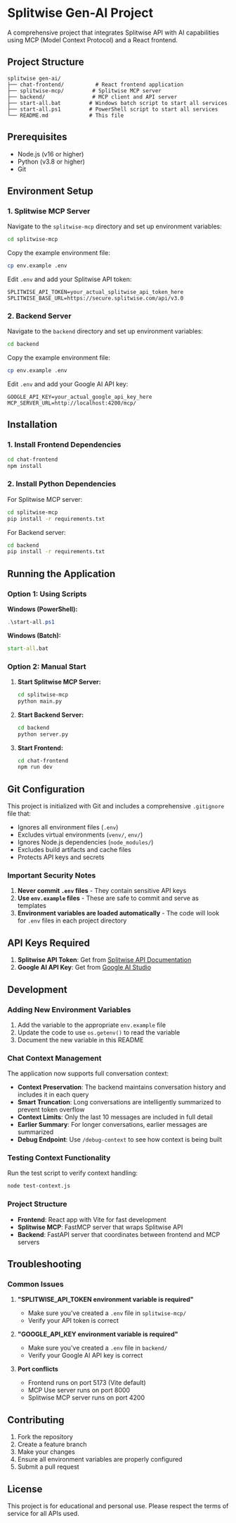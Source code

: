 # Splitwise Gen-AI Project

A comprehensive project that integrates Splitwise API with AI capabilities using MCP (Model Context Protocol) and a React frontend.

## Project Structure

```
splitwise gen-ai/
├── chat-frontend/          # React frontend application
├── splitwise-mcp/         # Splitwise MCP server
├── backend/               # MCP client and API server
├── start-all.bat         # Windows batch script to start all services
├── start-all.ps1         # PowerShell script to start all services
└── README.md             # This file
```

## Prerequisites

- Node.js (v16 or higher)
- Python (v3.8 or higher)
- Git

## Environment Setup

### 1. Splitwise MCP Server

Navigate to the `splitwise-mcp` directory and set up environment variables:

```bash
cd splitwise-mcp
```

Copy the example environment file:
```bash
cp env.example .env
```

Edit `.env` and add your Splitwise API token:
```env
SPLITWISE_API_TOKEN=your_actual_splitwise_api_token_here
SPLITWISE_BASE_URL=https://secure.splitwise.com/api/v3.0
```

### 2. Backend Server

Navigate to the `backend` directory and set up environment variables:

```bash
cd backend
```

Copy the example environment file:
```bash
cp env.example .env
```

Edit `.env` and add your Google AI API key:
```env
GOOGLE_API_KEY=your_actual_google_api_key_here
MCP_SERVER_URL=http://localhost:4200/mcp/
```

## Installation

### 1. Install Frontend Dependencies

```bash
cd chat-frontend
npm install
```

### 2. Install Python Dependencies

For Splitwise MCP server:
```bash
cd splitwise-mcp
pip install -r requirements.txt
```

For Backend server:
```bash
cd backend
pip install -r requirements.txt
```

## Running the Application

### Option 1: Using Scripts

**Windows (PowerShell):**
```powershell
.\start-all.ps1
```

**Windows (Batch):**
```cmd
start-all.bat
```

### Option 2: Manual Start

1. **Start Splitwise MCP Server:**
   ```bash
   cd splitwise-mcp
   python main.py
   ```

2. **Start Backend Server:**
   ```bash
   cd backend
   python server.py
   ```

3. **Start Frontend:**
   ```bash
   cd chat-frontend
   npm run dev
   ```

## Git Configuration

This project is initialized with Git and includes a comprehensive `.gitignore` file that:

- Ignores all environment files (`.env`)
- Excludes virtual environments (`venv/`, `env/`)
- Ignores Node.js dependencies (`node_modules/`)
- Excludes build artifacts and cache files
- Protects API keys and secrets

### Important Security Notes

1. **Never commit `.env` files** - They contain sensitive API keys
2. **Use `env.example` files** - These are safe to commit and serve as templates
3. **Environment variables are loaded automatically** - The code will look for `.env` files in each project directory

## API Keys Required

1. **Splitwise API Token**: Get from [Splitwise API Documentation](https://secure.splitwise.com/oauth_clients)
2. **Google AI API Key**: Get from [Google AI Studio](https://aistudio.google.com/)

## Development

### Adding New Environment Variables

1. Add the variable to the appropriate `env.example` file
2. Update the code to use `os.getenv()` to read the variable
3. Document the new variable in this README

### Chat Context Management

The application now supports full conversation context:

- **Context Preservation**: The backend maintains conversation history and includes it in each query
- **Smart Truncation**: Long conversations are intelligently summarized to prevent token overflow
- **Context Limits**: Only the last 10 messages are included in full detail
- **Earlier Summary**: For longer conversations, earlier messages are summarized
- **Debug Endpoint**: Use `/debug-context` to see how context is being built

### Testing Context Functionality

Run the test script to verify context handling:
```bash
node test-context.js
```

### Project Structure

- **Frontend**: React app with Vite for fast development
- **Splitwise MCP**: FastMCP server that wraps Splitwise API
- **Backend**: FastAPI server that coordinates between frontend and MCP servers

## Troubleshooting

### Common Issues

1. **"SPLITWISE_API_TOKEN environment variable is required"**
   - Make sure you've created a `.env` file in `splitwise-mcp/`
   - Verify your API token is correct

2. **"GOOGLE_API_KEY environment variable is required"**
   - Make sure you've created a `.env` file in `backend/`
   - Verify your Google AI API key is correct

3. **Port conflicts**
   - Frontend runs on port 5173 (Vite default)
   - MCP Use server runs on port 8000
   - Splitwise MCP server runs on port 4200

## Contributing

1. Fork the repository
2. Create a feature branch
3. Make your changes
4. Ensure all environment variables are properly configured
5. Submit a pull request

## License

This project is for educational and personal use. Please respect the terms of service for all APIs used. 